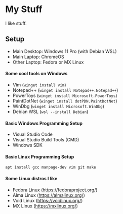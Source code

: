 # My Stuff

I like stuff.

## Setup
- Main Desktop: Windows 11 Pro (with Debian WSL)
- Main Laptop: ChromeOS
- Other Laptop: Fedora or MX Linux

#### Some cool tools on Windows
- Vim (```winget install vim```)
- Notepad++ (```winget install Notepad++.Notepad++```)
- PowerToys (```winget install Microsoft.PowerToys```)
- PaintDotNet (```winget install dotPDN.PaintDotNet```)
- WinDbg (```winget install Microsoft.WinDbg```)
- Debian WSL (```wsl --install Debian```)

#### Basic Windows Programming Setup
- Visual Studio Code
- Visual Studio Build Tools (CMD)
- Windows SDK

#### Basic Linux Programming Setup
```apt install gcc manpage-dev vim git make```

#### Some Linux distros I like
- Fedora Linux (https://fedoraproject.org/)
- Alma Linux (https://almalinux.org/)
- Void Linux (https://voidlinux.org/)
- MX Linux (https://mxlinux.org/)
